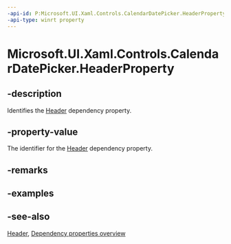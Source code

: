 ```yaml
---
-api-id: P:Microsoft.UI.Xaml.Controls.CalendarDatePicker.HeaderProperty
-api-type: winrt property
---
```


<!-- Property syntax
public Windows.UI.Xaml.DependencyProperty HeaderProperty { get; }
-->

# Microsoft.UI.Xaml.Controls.CalendarDatePicker.HeaderProperty

## -description
Identifies the [Header](calendardatepicker_header.md) dependency property.

## -property-value
The identifier for the [Header](calendardatepicker_header.md) dependency property.

## -remarks

## -examples

## -see-also
[Header](calendardatepicker_header.md), [Dependency properties overview](/windows/uwp/xaml-platform/dependency-properties-overview)
